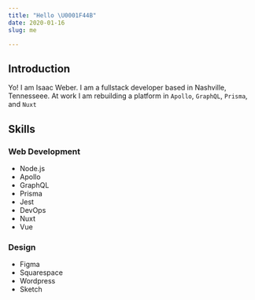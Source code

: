 ```yaml
---
title: "Hello \U0001F44B"
date: 2020-01-16
slug: me

---
```

## Introduction

Yo! I am Isaac Weber. I am a fullstack developer based in Nashville, Tennesseee. At work I am rebuilding a platform in `Apollo`, `GraphQL`, `Prisma`, and `Nuxt`

## Skills

### Web Development

* Node.js
* Apollo
* GraphQL
* Prisma
* Jest
* DevOps
* Nuxt
* Vue

### Design

* Figma
* Squarespace
* Wordpress
* Sketch